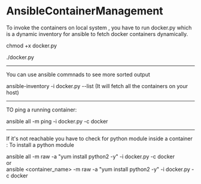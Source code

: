# AnsibleContainerManagement
To invoke the containers on local system , you have to run docker.py which is a dynamic inventory for ansible to fetch docker containers dynamically.
 
 chmod +x docker.py
 
 ./docker.py
_________________________________________________________________________________________________________________________
 You can use ansible commnads to see more sorted output
 
 ansible-inventory -i docker.py --list (It will fetch all the containers on your host)
 _______________________________________________________________________________________________________________________
TO ping a running container:

ansible all -m ping -i docker.py -c docker
_________________________________________________________________________________________________________________________
If it's not reachable you have to check for python module inside a container :
To install a python module 

ansible all -m raw -a "yum install python2 -y" -i docker.py -c docker<br>
or<br>
ansible <container_name> -m raw -a "yum install python2 -y" -i docker.py -c docker


 
